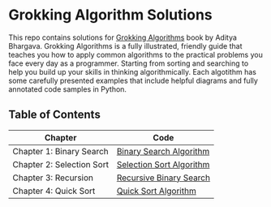 # **Grokking Algorithm Solutions**
This repo contains solutions for [Grokking Algorithms](https://eg1lib.org/book/2779892/2466e4) book by Aditya Bhargava.
Grokking Algorithms is a fully illustrated, friendly guide that teaches you how to apply common algorithms to the practical problems you face every day as a programmer. 
Starting from sorting and searching to help you build up your skills in thinking algorithmically. Each algotithm has some carefully presented examples that include helpful diagrams and fully annotated code samples in Python.

## Table of Contents

| Chapter	 				 | Code																	|
| ---------- 				 | -------------														|
| Chapter 1: Binary Search   | [Binary Search Algorithm](/01-Binary%20Search/binary-search.py)		|
| Chapter 2: Selection Sort  | [Selection Sort Algorithm](/02-Selection%20Sort/selection-sort.py)	|
| Chapter 3: Recursion  	 | [Recursive Binary Search](/03-Recursion/recursion.py)				|
| Chapter 4: Quick Sort  	 | [Quick Sort Algorithm](/04-Quick%20Sort/quick-sort.py)				|